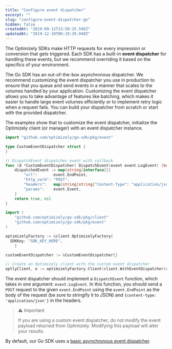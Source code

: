 ```yaml
---
title: "Configure event dispatcher"
excerpt: ""
slug: "configure-event-dispatcher-go"
hidden: false
createdAt: "2019-09-12T13:58:15.596Z"
updatedAt: "2019-12-10T00:19:39.940Z"
---
```

The Optimizely SDKs make HTTP requests for every impression or conversion that gets triggered. Each SDK has a built-in **event dispatcher** for handling these events, but we recommend overriding it based on the specifics of your environment.

The Go SDK has an out-of-the-box asynchronous dispatcher. We recommend customizing the event dispatcher you use in production to ensure that you queue and send events in a manner that scales to the volumes handled by your application. Customizing the event dispatcher allows you to take advantage of features like batching, which makes it easier to handle large event volumes efficiently or to implement retry logic when a request fails. You can build your dispatcher from scratch or start with the provided dispatcher.

The examples show that to customize the event dispatcher, initialize the Optimizely client (or manager) with an event dispatcher instance.
```go
import "github.com/optimizely/go-sdk/pkg/event"

type CustomEventDispatcher struct {
}

// DispatchEvent dispatches event with callback
func (d *CustomEventDispatcher) DispatchEvent(event event.LogEvent) (bool, error) {
	dispatchedEvent := map[string]interface{}{
		"url":       event.EndPoint,
		"http_verb": "POST",
		"headers":   map[string]string{"Content-Type": "application/json"},
		"params":    event.Event,
	}
	return true, nil
}

```

```go
import (
	"github.com/optimizely/go-sdk/pkg/client"
	"github.com/optimizely/go-sdk/pkg/event"
)

optimizelyFactory := &client.OptimizelyFactory{
  SDKKey: "SDK_KEY_HERE",
	}

customEventDispatcher := &CustomEventDispatcher{}

// Create an Optimizely client with the custom event dispatcher
optlyClient, e := optimizelyFactory.Client(client.WithEventDispatcher(customEventDispatcher))


```

The event dispatcher should implement a `DispatchEvent` function, which takes in one argument: `event.LogEvent`. In this function, you should send a `POST` request to the given `event.EndPoint` using the `event.EndPoint` as the body of the request (be sure to stringify it to JSON) and `{content-type: 'application/json'}` in the headers.

>⚠️ Important
>
> If you are using a custom event dispatcher, do not modify the event payload returned from Optimizely. Modifying this payload will alter your results.

By default, our Go SDK uses a [basic asynchronous event dispatcher](https://github.com/optimizely/go-sdk/blob/master/pkg/event/dispatcher.go).
